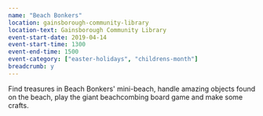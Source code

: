 ```yaml
---
name: "Beach Bonkers"
location: gainsborough-community-library
location-text: Gainsborough Community Library
event-start-date: 2019-04-14
event-start-time: 1300
event-end-time: 1500
event-category: ["easter-holidays", "childrens-month"]
breadcrumb: y
---
```


Find treasures in Beach Bonkers' mini-beach, handle amazing objects found on the beach, play the giant beachcombing board game and make some crafts.
